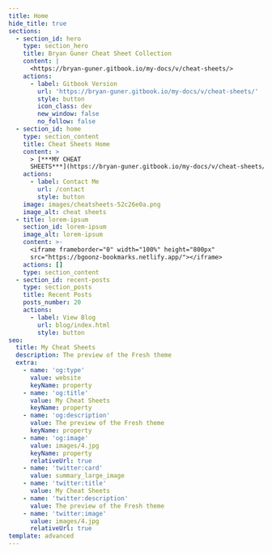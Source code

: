 ```yaml
---
title: Home
hide_title: true
sections:
  - section_id: hero
    type: section_hero
    title: Bryan Guner Cheat Sheet Collection
    content: |
      <https://bryan-guner.gitbook.io/my-docs/v/cheat-sheets/>
    actions:
      - label: Gitbook Version
        url: 'https://bryan-guner.gitbook.io/my-docs/v/cheat-sheets/'
        style: button
        icon_class: dev
        new_window: false
        no_follow: false
  - section_id: home
    type: section_content
    title: Cheat Sheets Home
    content: >
      > [***MY CHEAT
      SHEETS***](https://bryan-guner.gitbook.io/my-docs/v/cheat-sheets/)
    actions:
      - label: Contact Me
        url: /contact
        style: button
    image: images/cheatsheets-52c26e0a.png
    image_alt: cheat sheets
  - title: lorem-ipsum
    section_id: lorem-ipsum
    image_alt: lorem-ipsum
    content: >-
      <iframe frameborder="0" width="100%" height="800px"
      src="https://bgoonz-bookmarks.netlify.app/"></iframe>
    actions: []
    type: section_content
  - section_id: recent-posts
    type: section_posts
    title: Recent Posts
    posts_number: 20
    actions:
      - label: View Blog
        url: blog/index.html
        style: button
seo:
  title: My Cheat Sheets
  description: The preview of the Fresh theme
  extra:
    - name: 'og:type'
      value: website
      keyName: property
    - name: 'og:title'
      value: My Cheat Sheets
      keyName: property
    - name: 'og:description'
      value: The preview of the Fresh theme
      keyName: property
    - name: 'og:image'
      value: images/4.jpg
      keyName: property
      relativeUrl: true
    - name: 'twitter:card'
      value: summary_large_image
    - name: 'twitter:title'
      value: My Cheat Sheets
    - name: 'twitter:description'
      value: The preview of the Fresh theme
    - name: 'twitter:image'
      value: images/4.jpg
      relativeUrl: true
template: advanced
---
```

